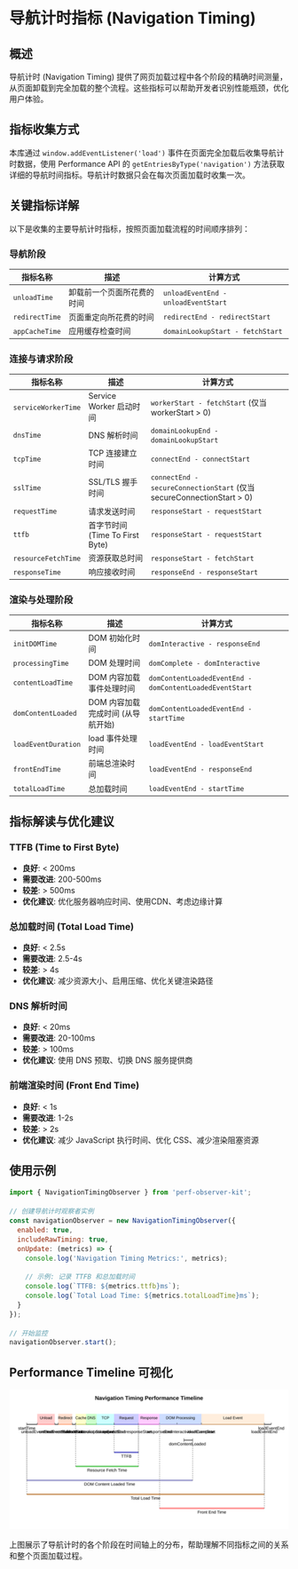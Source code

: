 # 导航计时指标 (Navigation Timing)

## 概述

导航计时 (Navigation Timing) 提供了网页加载过程中各个阶段的精确时间测量，从页面卸载到完全加载的整个流程。这些指标可以帮助开发者识别性能瓶颈，优化用户体验。

## 指标收集方式

本库通过 `window.addEventListener('load')` 事件在页面完全加载后收集导航计时数据，使用 Performance API 的 `getEntriesByType('navigation')` 方法获取详细的导航时间指标。导航计时数据只会在每次页面加载时收集一次。

## 关键指标详解

以下是收集的主要导航计时指标，按照页面加载流程的时间顺序排列：

### 导航阶段

| 指标名称 | 描述 | 计算方式 |
|---------|------|---------|
| `unloadTime` | 卸载前一个页面所花费的时间 | `unloadEventEnd - unloadEventStart` |
| `redirectTime` | 页面重定向所花费的时间 | `redirectEnd - redirectStart` |
| `appCacheTime` | 应用缓存检查时间 | `domainLookupStart - fetchStart` |

### 连接与请求阶段

| 指标名称 | 描述 | 计算方式 |
|---------|------|---------|
| `serviceWorkerTime` | Service Worker 启动时间 | `workerStart - fetchStart` (仅当 workerStart > 0) |
| `dnsTime` | DNS 解析时间 | `domainLookupEnd - domainLookupStart` |
| `tcpTime` | TCP 连接建立时间 | `connectEnd - connectStart` |
| `sslTime` | SSL/TLS 握手时间 | `connectEnd - secureConnectionStart` (仅当 secureConnectionStart > 0) |
| `requestTime` | 请求发送时间 | `responseStart - requestStart` |
| `ttfb` | 首字节时间 (Time To First Byte) | `responseStart - requestStart` |
| `resourceFetchTime` | 资源获取总时间 | `responseStart - fetchStart` |
| `responseTime` | 响应接收时间 | `responseEnd - responseStart` |

### 渲染与处理阶段

| 指标名称 | 描述 | 计算方式 |
|---------|------|---------|
| `initDOMTime` | DOM 初始化时间 | `domInteractive - responseEnd` |
| `processingTime` | DOM 处理时间 | `domComplete - domInteractive` |
| `contentLoadTime` | DOM 内容加载事件处理时间 | `domContentLoadedEventEnd - domContentLoadedEventStart` |
| `domContentLoaded` | DOM 内容加载完成时间 (从导航开始) | `domContentLoadedEventEnd - startTime` |
| `loadEventDuration` | load 事件处理时间 | `loadEventEnd - loadEventStart` |
| `frontEndTime` | 前端总渲染时间 | `loadEventEnd - responseEnd` |
| `totalLoadTime` | 总加载时间 | `loadEventEnd - startTime` |

## 指标解读与优化建议

### TTFB (Time to First Byte)
- **良好**: < 200ms
- **需要改进**: 200-500ms
- **较差**: > 500ms
- **优化建议**: 优化服务器响应时间、使用CDN、考虑边缘计算

### 总加载时间 (Total Load Time)
- **良好**: < 2.5s
- **需要改进**: 2.5-4s
- **较差**: > 4s
- **优化建议**: 减少资源大小、启用压缩、优化关键渲染路径

### DNS 解析时间
- **良好**: < 20ms
- **需要改进**: 20-100ms
- **较差**: > 100ms
- **优化建议**: 使用 DNS 预取、切换 DNS 服务提供商

### 前端渲染时间 (Front End Time)
- **良好**: < 1s
- **需要改进**: 1-2s
- **较差**: > 2s
- **优化建议**: 减少 JavaScript 执行时间、优化 CSS、减少渲染阻塞资源

## 使用示例

```javascript
import { NavigationTimingObserver } from 'perf-observer-kit';

// 创建导航计时观察者实例
const navigationObserver = new NavigationTimingObserver({
  enabled: true,
  includeRawTiming: true,
  onUpdate: (metrics) => {
    console.log('Navigation Timing Metrics:', metrics);
    
    // 示例: 记录 TTFB 和总加载时间
    console.log(`TTFB: ${metrics.ttfb}ms`);
    console.log(`Total Load Time: ${metrics.totalLoadTime}ms`);
  }
});

// 开始监控
navigationObserver.start();
```

## Performance Timeline 可视化

![Navigation Timing Visualization](./images/navigation-timing-diagram.svg)

上图展示了导航计时的各个阶段在时间轴上的分布，帮助理解不同指标之间的关系和整个页面加载过程。 